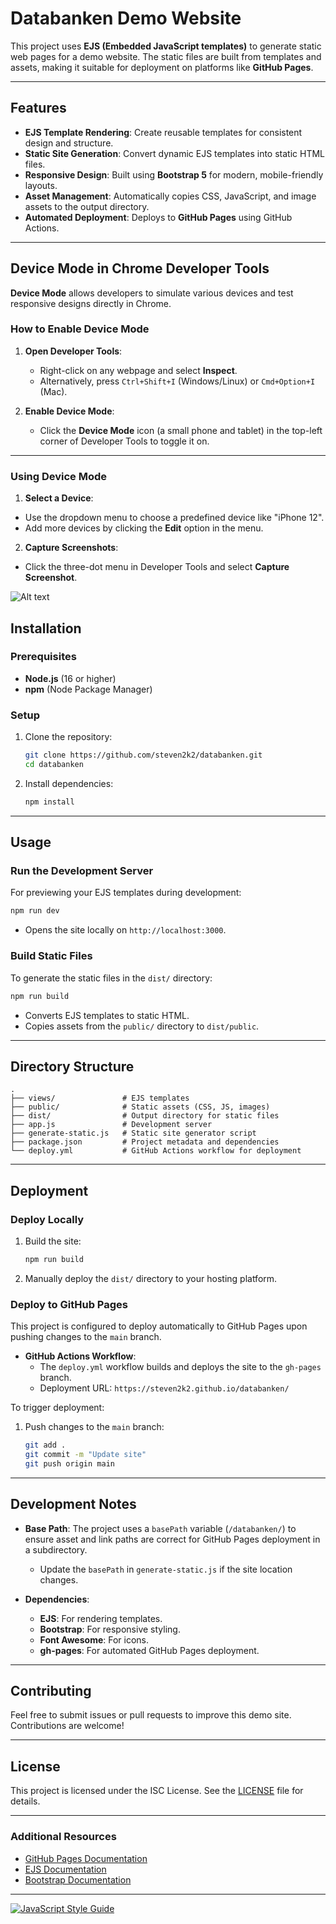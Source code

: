# Databanken Demo Website

This project uses **EJS (Embedded JavaScript templates)** to generate static web pages for a demo website. The static files are built from templates and assets, making it suitable for deployment on platforms like **GitHub Pages**.

---

## Features

- **EJS Template Rendering**: Create reusable templates for consistent design and structure.
- **Static Site Generation**: Convert dynamic EJS templates into static HTML files.
- **Responsive Design**: Built using **Bootstrap 5** for modern, mobile-friendly layouts.
- **Asset Management**: Automatically copies CSS, JavaScript, and image assets to the output directory.
- **Automated Deployment**: Deploys to **GitHub Pages** using GitHub Actions.

---

## Device Mode in Chrome Developer Tools

**Device Mode** allows developers to simulate various devices and test responsive designs directly in Chrome.

### How to Enable Device Mode

1. **Open Developer Tools**:
    - Right-click on any webpage and select **Inspect**.
    - Alternatively, press `Ctrl+Shift+I` (Windows/Linux) or `Cmd+Option+I` (Mac).

2. **Enable Device Mode**:
    - Click the **Device Mode** icon (a small phone and tablet) in the top-left corner of Developer Tools to toggle it on.

---

### Using Device Mode

1. **Select a Device**:
  - Use the dropdown menu to choose a predefined device like "iPhone 12".
  - Add more devices by clicking the **Edit** option in the menu.

2. **Capture Screenshots**:
  - Click the three-dot menu in Developer Tools and select **Capture Screenshot**.

  
  
 ![Alt text](docs/mobile.jpg "screenshot")

## Installation

### Prerequisites

- **Node.js** (16 or higher)
- **npm** (Node Package Manager)

### Setup

1. Clone the repository:
   ```bash
   git clone https://github.com/steven2k2/databanken.git
   cd databanken
   ```

2. Install dependencies:
   ```bash
   npm install
   ```

---

## Usage

### Run the Development Server

For previewing your EJS templates during development:

```bash
npm run dev
```

- Opens the site locally on `http://localhost:3000`.

### Build Static Files

To generate the static files in the `dist/` directory:

```bash
npm run build
```

- Converts EJS templates to static HTML.
- Copies assets from the `public/` directory to `dist/public`.

---

## Directory Structure

```
.
├── views/               # EJS templates
├── public/              # Static assets (CSS, JS, images)
├── dist/                # Output directory for static files
├── app.js               # Development server
├── generate-static.js   # Static site generator script
├── package.json         # Project metadata and dependencies
└── deploy.yml           # GitHub Actions workflow for deployment
```

---

## Deployment

### Deploy Locally

1. Build the site:
   ```bash
   npm run build
   ```

2. Manually deploy the `dist/` directory to your hosting platform.

### Deploy to GitHub Pages

This project is configured to deploy automatically to GitHub Pages upon pushing changes to the `main` branch.

- **GitHub Actions Workflow**:
    - The `deploy.yml` workflow builds and deploys the site to the `gh-pages` branch.
    - Deployment URL: `https://steven2k2.github.io/databanken/`

To trigger deployment:

1. Push changes to the `main` branch:
   ```bash
   git add .
   git commit -m "Update site"
   git push origin main
   ```

---

## Development Notes

- **Base Path**: The project uses a `basePath` variable (`/databanken/`) to ensure asset and link paths are correct for GitHub Pages deployment in a subdirectory.
    - Update the `basePath` in `generate-static.js` if the site location changes.

- **Dependencies**:
    - **EJS**: For rendering templates.
    - **Bootstrap**: For responsive styling.
    - **Font Awesome**: For icons.
    - **gh-pages**: For automated GitHub Pages deployment.

---

## Contributing

Feel free to submit issues or pull requests to improve this demo site. Contributions are welcome!

---

## License

This project is licensed under the ISC License. See the [LICENSE](https://opensource.org/licenses/ISC) file for details.

---

### Additional Resources

- [GitHub Pages Documentation](https://docs.github.com/en/pages)
- [EJS Documentation](https://ejs.co/)
- [Bootstrap Documentation](https://getbootstrap.com/)

---

[![JavaScript Style Guide](https://cdn.rawgit.com/standard/standard/master/badge.svg)](https://github.com/standard/standard)